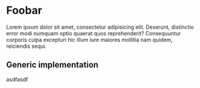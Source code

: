 # Foobar

Lorem ipsum dolor sit amet, consectetur adipisicing elit. Deserunt, distinctio error modi numquam optio quaerat quos reprehenderit? Consequuntur corporis culpa excepturi hic illum iure maiores mollitia nam quidem, reiciendis sequi.

## Generic implementation

asdfasdf